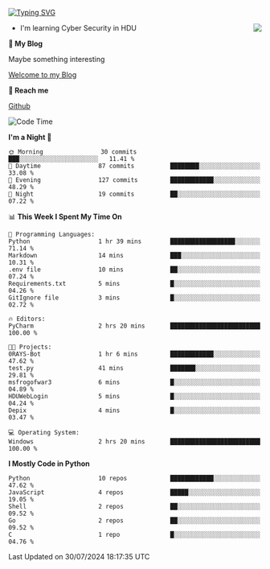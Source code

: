 [![Typing SVG](https://readme-typing-svg.herokuapp.com?font=Fira+Code&pause=1000&random=false&width=450&height=60&lines=Hello+%F0%9F%91%8B%F0%9F%8F%BB;I'm+JBNRZ)](https://git.io/typing-svg)

<a href="#">
  <img align="right" src="https://github-readme-stats.vercel.app/api?username=JBNRZ&show_icons=true&bg_color=15,f2f7fd,E0EAFC" />
</a>

- I'm learning Cyber Security in HDU

 **🌱 My Blog**

Maybe something interesting

[Welcome to my Blog](https://jbnrz.com.cn/)

 **💬 Reach me** 

[Github](https://github.com/JBNRZ)


<!--START_SECTION:waka-->
![Code Time](http://img.shields.io/badge/Code%20Time-616%20hrs%201%20min-blue)

**I'm a Night 🦉** 

```text
🌞 Morning                30 commits          ███░░░░░░░░░░░░░░░░░░░░░░   11.41 % 
🌆 Daytime                87 commits          ████████░░░░░░░░░░░░░░░░░   33.08 % 
🌃 Evening                127 commits         ████████████░░░░░░░░░░░░░   48.29 % 
🌙 Night                  19 commits          ██░░░░░░░░░░░░░░░░░░░░░░░   07.22 % 
```


📊 **This Week I Spent My Time On** 

```text
💬 Programming Languages: 
Python                   1 hr 39 mins        ██████████████████░░░░░░░   71.14 % 
Markdown                 14 mins             ███░░░░░░░░░░░░░░░░░░░░░░   10.31 % 
.env file                10 mins             ██░░░░░░░░░░░░░░░░░░░░░░░   07.24 % 
Requirements.txt         5 mins              █░░░░░░░░░░░░░░░░░░░░░░░░   04.26 % 
GitIgnore file           3 mins              █░░░░░░░░░░░░░░░░░░░░░░░░   02.72 % 

🔥 Editors: 
PyCharm                  2 hrs 20 mins       █████████████████████████   100.00 % 

🐱‍💻 Projects: 
0RAYS-Bot                1 hr 6 mins         ████████████░░░░░░░░░░░░░   47.62 % 
test.py                  41 mins             ███████░░░░░░░░░░░░░░░░░░   29.81 % 
msfrogofwar3             6 mins              █░░░░░░░░░░░░░░░░░░░░░░░░   04.89 % 
HDUWebLogin              5 mins              █░░░░░░░░░░░░░░░░░░░░░░░░   04.24 % 
Depix                    4 mins              █░░░░░░░░░░░░░░░░░░░░░░░░   03.47 % 

💻 Operating System: 
Windows                  2 hrs 20 mins       █████████████████████████   100.00 % 
```

**I Mostly Code in Python** 

```text
Python                   10 repos            ████████████░░░░░░░░░░░░░   47.62 % 
JavaScript               4 repos             █████░░░░░░░░░░░░░░░░░░░░   19.05 % 
Shell                    2 repos             ██░░░░░░░░░░░░░░░░░░░░░░░   09.52 % 
Go                       2 repos             ██░░░░░░░░░░░░░░░░░░░░░░░   09.52 % 
C                        1 repo              █░░░░░░░░░░░░░░░░░░░░░░░░   04.76 % 
```




 Last Updated on 30/07/2024 18:17:35 UTC
<!--END_SECTION:waka-->

